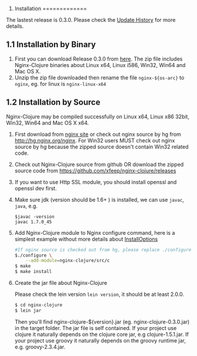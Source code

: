 1. Installation
=============

The lastest release is 0.3.0. Please check the  [Update History](downloads.html) for more details.

1.1 Installation by Binary
-------------

1. First you can download  Release 0.3.0  from [here](https://sourceforge.net/projects/nginx-clojure/files/). 
The zip file includes Nginx-Clojure binaries about Linux x64, Linux i586, Win32, Win64 and Mac OS X.
1. Unzip the zip file downloaded then rename the file `nginx-${os-arc}` to `nginx`, eg. for linux is `nginx-linux-x64`


1.2 Installation by Source
-------------

Nginx-Clojure may be compiled successfully on Linux x64, Linux x86 32bit, Win32, Win64 and Mac OS X x64.

1. First download from [nginx site](http://nginx.org/en/download.html) or check out nginx source by hg from http://hg.nginx.org/nginx. 
For Win32 users MUST check out nginx source by hg because the zipped source doesn't contain Win32 related code.
1. Check out Nginx-Clojure source from github OR download the zipped source code from https://github.com/xfeep/nginx-clojure/releases
1. If you want to use Http SSL module, you should install openssl and openssl dev first.
1. Make sure jdk (version should be 1.6+ ) is installed, we can use `javac`, `java`, e.g.

	```shell
	$javac -version
	javac 1.7.0_45
	````
1. Add Nginx-Clojure module to Nginx configure command, here is a simplest example without more details about [InstallOptions](http://wiki.nginx.org/InstallOptions)

	```bash
	#If nginx source is checked out from hg, please replace ./configure with auto/configure
	$./configure \
		--add-module=nginx-clojure/src/c
	$ make
	$ make install
	```
1. Create the jar file about Nginx-Clojure

	Please check the lein version `lein version`, it should be at least 2.0.0.

	```bash
	$ cd nginx-clojure
	$ lein jar
	```
	Then you'll find nginx-clojure-${version}.jar (eg. nginx-clojure-0.3.0.jar) in the target folder. 
	The jar file is self contained. If your project use clojure  it naturally depends on the clojure core jar, e.g clojure-1.5.1.jar.
	If your project use groovy it naturally depends on the groovy runtime jar, e.g. groovy-2.3.4.jar.
